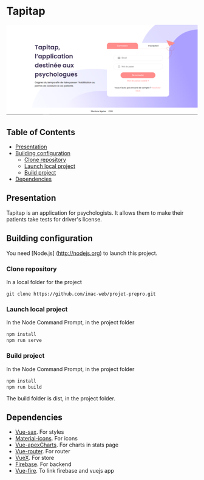 # Tapitap
![accueil-tapitap](doc/accueil.PNG?raw=true "Accueil Tapitap")

## Table of Contents
  - [Presentation](#presentation)
  - [Building configuration](#building-configuration)
    - [Clone repository](#clone-repository)
    - [Launch local project](#launch-local-project)
    - [Build project](#build-project)
  - [Dependencies](#dependencies)

## Presentation
Tapitap is an application for psychologists. It allows them to make their patients take tests for driver's license.

## Building configuration
You need [Node.js] (http://nodejs.org) to launch this project.

### Clone repository
In a local folder for the project
```
git clone https://github.com/imac-web/projet-prepro.git
```

### Launch local project
In the Node Command Prompt, in the project folder
```
npm install
npm run serve
```

### Build project
In the Node Command Prompt, in the project folder
```
npm install
npm run build
```
The build folder is dist, in the project folder.

## Dependencies
- [Vue-sax](https://vuesax.com/). For styles
- [Material-icons](https://material.io/resources/icons/). For icons
- [Vue-apexCharts](https://apexcharts.com/docs/vue-charts/). For charts in stats page
- [Vue-router](https://router.vuejs.org/). For router
- [VueX](https://vuex.vuejs.org/). For store
- [Firebase](https://firebase.google.com/). For backend
- [Vue-fire](https://vuefire.vuejs.org/). To link firebase and vuejs app